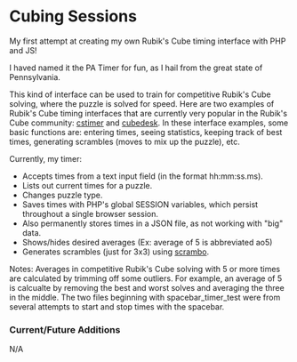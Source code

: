 # Cubing Sessions

My first attempt at creating my own Rubik's Cube timing interface with PHP and JS!

I haved named it the PA Timer for fun, as I hail from the great state of Pennsylvania.

This kind of interface can be used to train for competitive Rubik's Cube solving, where the puzzle is solved for speed.
Here are two examples of Rubik's Cube timing interfaces that are currently very popular in the Rubik's Cube
community: [cstimer](https://cstimer.net/timer.php) and [cubedesk](https://cubedesk.io). In these interface
examples, some basic functions are: entering times, seeing statistics, keeping track of best times, generating
scrambles (moves to mix up the puzzle), etc.

Currently, my timer:

- Accepts times from a text input field (in the format hh:mm:ss.ms).
- Lists out current times for a puzzle.
- Changes puzzle type.
- Saves times with PHP's global SESSION variables, which persist
throughout a single browser session.
- Also permanently stores times in a JSON file, as not working with "big" data.
- Shows/hides desired averages (Ex: average of 5 is abbreviated ao5)
- Generates scrambles (just for 3x3) using [scrambo](https://www.npmjs.com/package/scrambo).

Notes:
Averages in competitive Rubik's Cube solving with 5 or more times are calculated by trimming off some outliers.
For example, an average of 5 is calcualte by removing the best and worst solves and averaging the three in the middle.
The two files beginning with spacebar_timer_test were from several attempts to start and stop times with the spacebar.

### Current/Future Additions

N/A
